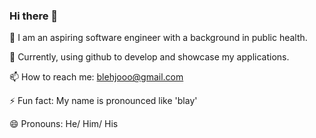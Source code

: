 ### Hi there 👋

🔭 I am an aspiring software engineer with a background in public health. 

🌱 Currently, using github to develop and showcase my applications.

📫 How to reach me: blehjooo@gmail.com

⚡ Fun fact: My name is pronounced like 'blay'

😄 Pronouns: He/ Him/ His

